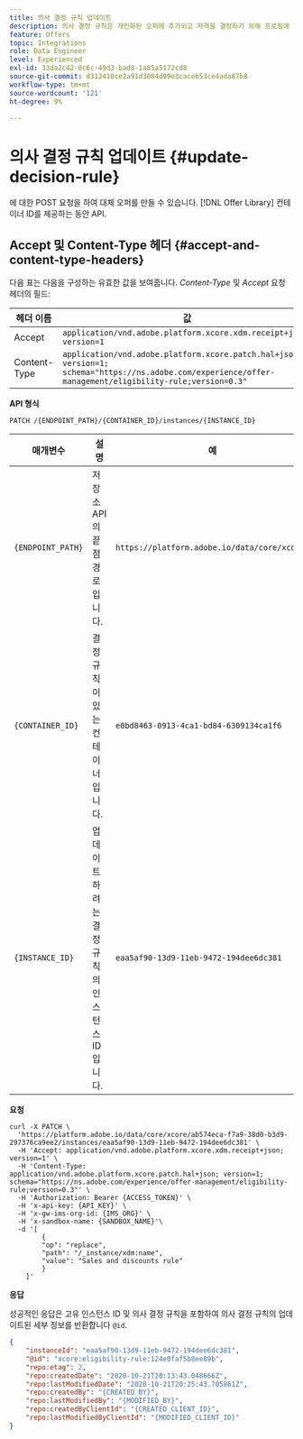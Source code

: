 ```yaml
---
title: 의사 결정 규칙 업데이트
description: 의사 결정 규칙은 개인화된 오퍼에 추가되고 자격을 결정하기 위해 프로필에 적용되는 제약 조건입니다.
feature: Offers
topic: Integrations
role: Data Engineer
level: Experienced
exl-id: 33da2c42-0c6c-49d3-bad8-1a85a5172cd8
source-git-commit: d312410ce2a91d3084d99e3caceb53ce4ada87b8
workflow-type: tm+mt
source-wordcount: '121'
ht-degree: 9%

---
```


# 의사 결정 규칙 업데이트 {#update-decision-rule}

에 대한 POST 요청을 하여 대체 오퍼를 만들 수 있습니다. [!DNL Offer Library] 컨테이너 ID를 제공하는 동안 API.

## Accept 및 Content-Type 헤더 {#accept-and-content-type-headers}

다음 표는 다음을 구성하는 유효한 값을 보여줍니다. *Content-Type* 및 *Accept* 요청 헤더의 필드:

| 헤더 이름 | 값 |
| ----------- | ----- |
| Accept | `application/vnd.adobe.platform.xcore.xdm.receipt+json; version=1` |
| Content-Type | `application/vnd.adobe.platform.xcore.patch.hal+json; version=1; schema="https://ns.adobe.com/experience/offer-management/eligibility-rule;version=0.3"` |

**API 형식**

```http
PATCH /{ENDPOINT_PATH}/{CONTAINER_ID}/instances/{INSTANCE_ID}
```

| 매개변수 | 설명 | 예 |
| --------- | ----------- | ------- |
| `{ENDPOINT_PATH}` | 저장소 API의 끝점 경로입니다. | `https://platform.adobe.io/data/core/xcore/` |
| `{CONTAINER_ID}` | 결정 규칙이 있는 컨테이너입니다. | `e0bd8463-0913-4ca1-bd84-6309134ca1f6` |
| `{INSTANCE_ID}` | 업데이트하려는 결정 규칙의 인스턴스 ID입니다. | `eaa5af90-13d9-11eb-9472-194dee6dc381` |

**요청**

```shell
curl -X PATCH \
  'https://platform.adobe.io/data/core/xcore/ab574eca-f7a9-38d0-b3d9-297376ca9ee2/instances/eaa5af90-13d9-11eb-9472-194dee6dc381' \
  -H 'Accept: application/vnd.adobe.platform.xcore.xdm.receipt+json; version=1' \
  -H 'Content-Type: application/vnd.adobe.platform.xcore.patch.hal+json; version=1; schema="https://ns.adobe.com/experience/offer-management/eligibility-rule;version=0.3"' \
  -H 'Authorization: Bearer {ACCESS_TOKEN}' \
  -H 'x-api-key: {API_KEY}' \
  -H 'x-gw-ims-org-id: {IMS_ORG}' \
  -H 'x-sandbox-name: {SANDBOX_NAME}'\
  -d '[
        {
        "op": "replace",
        "path": "/_instance/xdm:name",
        "value": "Sales and discounts rule"
        }
    ]'
```

**응답**

성공적인 응답은 고유 인스턴스 ID 및 의사 결정 규칙을 포함하여 의사 결정 규칙의 업데이트된 세부 정보를 반환합니다 `@id`.


```json
{
    "instanceId": "eaa5af90-13d9-11eb-9472-194dee6dc381",
    "@id": "xcore:eligibility-rule:124e0faf5b8ee89b",
    "repo:etag": 2,
    "repo:createdDate": "2020-10-21T20:13:43.048666Z",
    "repo:lastModifiedDate": "2020-10-21T20:25:43.705861Z",
    "repo:createdBy": "{CREATED_BY}",
    "repo:lastModifiedBy": "{MODIFIED_BY}",
    "repo:createdByClientId": "{CREATED_CLIENT_ID}",
    "repo:lastModifiedByClientId": "{MODIFIED_CLIENT_ID}"
}
```
